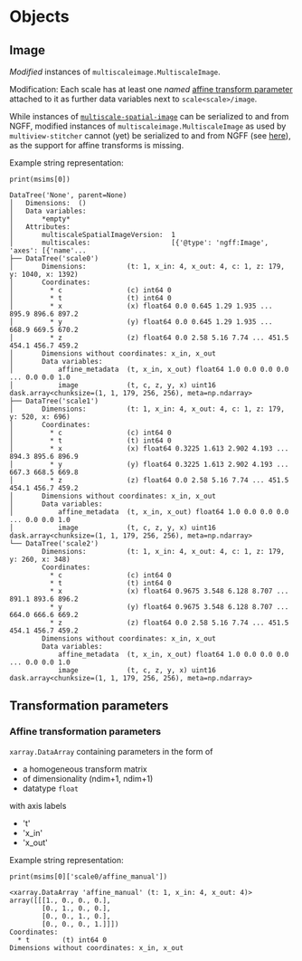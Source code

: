 # Objects

## Image

_Modified_ instances of `multiscaleimage.MultiscaleImage`.

Modification: Each scale has at least one _named_ [affine transform parameter](#affine-transformation-parameters) attached to it as further data variables next to `scale<scale>/image`.

While instances of [`multiscale-spatial-image`](https://github.com/spatial-image/multiscale-spatial-image) can be serialized to and from NGFF, modified instances of `multiscaleimage.MultiscaleImage` as used by `multiview-stitcher` cannot (yet) be serialized to and from NGFF (see [here](https://github.com/ome/ngff/issues/94)), as the support for affine transforms is missing.

Example string representation:

`print(msims[0])`
```
DataTree('None', parent=None)
│   Dimensions:  ()
│   Data variables:
│       *empty*
│   Attributes:
│       multiscaleSpatialImageVersion:  1
│       multiscales:                    [{'@type': 'ngff:Image', 'axes': [{'name'...
├── DataTree('scale0')
│       Dimensions:          (t: 1, x_in: 4, x_out: 4, c: 1, z: 179, y: 1040, x: 1392)
│       Coordinates:
│         * c                (c) int64 0
│         * t                (t) int64 0
│         * x                (x) float64 0.0 0.645 1.29 1.935 ... 895.9 896.6 897.2
│         * y                (y) float64 0.0 0.645 1.29 1.935 ... 668.9 669.5 670.2
│         * z                (z) float64 0.0 2.58 5.16 7.74 ... 451.5 454.1 456.7 459.2
│       Dimensions without coordinates: x_in, x_out
│       Data variables:
│           affine_metadata  (t, x_in, x_out) float64 1.0 0.0 0.0 0.0 ... 0.0 0.0 1.0
│           image            (t, c, z, y, x) uint16 dask.array<chunksize=(1, 1, 179, 256, 256), meta=np.ndarray>
├── DataTree('scale1')
│       Dimensions:          (t: 1, x_in: 4, x_out: 4, c: 1, z: 179, y: 520, x: 696)
│       Coordinates:
│         * c                (c) int64 0
│         * t                (t) int64 0
│         * x                (x) float64 0.3225 1.613 2.902 4.193 ... 894.3 895.6 896.9
│         * y                (y) float64 0.3225 1.613 2.902 4.193 ... 667.3 668.5 669.8
│         * z                (z) float64 0.0 2.58 5.16 7.74 ... 451.5 454.1 456.7 459.2
│       Dimensions without coordinates: x_in, x_out
│       Data variables:
│           affine_metadata  (t, x_in, x_out) float64 1.0 0.0 0.0 0.0 ... 0.0 0.0 1.0
│           image            (t, c, z, y, x) uint16 dask.array<chunksize=(1, 1, 179, 256, 256), meta=np.ndarray>
└── DataTree('scale2')
        Dimensions:          (t: 1, x_in: 4, x_out: 4, c: 1, z: 179, y: 260, x: 348)
        Coordinates:
          * c                (c) int64 0
          * t                (t) int64 0
          * x                (x) float64 0.9675 3.548 6.128 8.707 ... 891.1 893.6 896.2
          * y                (y) float64 0.9675 3.548 6.128 8.707 ... 664.0 666.6 669.2
          * z                (z) float64 0.0 2.58 5.16 7.74 ... 451.5 454.1 456.7 459.2
        Dimensions without coordinates: x_in, x_out
        Data variables:
            affine_metadata  (t, x_in, x_out) float64 1.0 0.0 0.0 0.0 ... 0.0 0.0 1.0
            image            (t, c, z, y, x) uint16 dask.array<chunksize=(1, 1, 179, 256, 256), meta=np.ndarray>
```

## Transformation parameters

### Affine transformation parameters

`xarray.DataArray` containing parameters in the form of
- a homogeneous transform matrix
- of dimensionality (ndim+1, ndim+1)
- datatype `float`

with axis labels
- 't'
- 'x_in'
- 'x_out'

Example string representation:

`print(msims[0]['scale0/affine_manual'])`
```
<xarray.DataArray 'affine_manual' (t: 1, x_in: 4, x_out: 4)>
array([[[1., 0., 0., 0.],
        [0., 1., 0., 0.],
        [0., 0., 1., 0.],
        [0., 0., 0., 1.]]])
Coordinates:
  * t        (t) int64 0
Dimensions without coordinates: x_in, x_out
```
